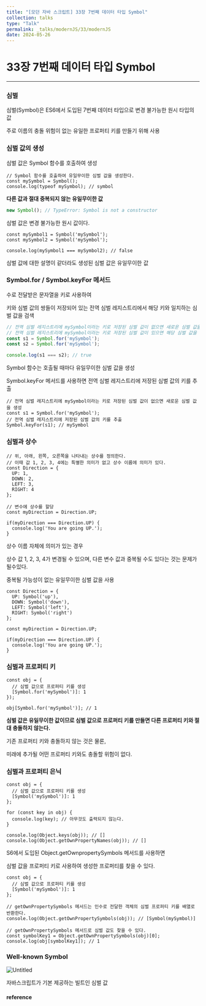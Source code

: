 ```yaml
---
title: "[모던 자바 스크립트] 33장 7번째 데이터 타입 Symbol"
collection: talks
type: "Talk"
permalink: _talks/modernJS/33/modernJS
date: 2024-05-26
---
```


# 33장 7번째 데이터 타입 Symbol

---

### 심벌
심벌(Symbol)은 ES6에서 도입된 7번째 데이터 타입으로 변경 불가능한 원시 타입의 값

주로 이름의 충돌 위험이 없는 유일한 프로퍼티 키를 만들기 위해 사용

### **심벌 값의 생성**

심벌 값은 Symbol 함수를 호출하여 생성

```
// Symbol 함수를 호출하여 유일무이한 심벌 값을 생성한다.
const mySymbol = Symbol();
console.log(typeof mySymbol); // symbol
```

**다른 값과 절대 중복되지 않는 유일무이한 값**

```jsx
new Symbol(); // TypeError: Symbol is not a constructor 
```

심벌 값은 변경 불가능한 원시 값이다.

```
const mySymbol1 = Symbol('mySymbol');
const mySymbol2 = Symbol('mySymbol');

console.log(mySymbol1 === mySymbol2); // false
```

심벌 값에 대한 설명이 같더라도 생성된 심벌 값은 유일무이한 값

### **Symbol.for / Symbol.keyFor 메서드**

수로 전달받은 문자열을 키로 사용하여

키와 심벌 값의 쌍들이 저장되어 있는 전역 심벌 레지스트리에서 해당 키와 일치하는 심벌 값을 검색

```jsx
// 전역 심벌 레지스트리에 mySymbol이라는 키로 저장된 심벌 값이 없으면 새로운 심벌 값을 생성
// 전역 심벌 레지스트리에 mySymbol이라는 키로 저장된 심벌 값이 있으면 해당 심벌 값을 반환
const s1 = Symbol.for('mySymbol');
const s2 = Symbol.for('mySymbol');

console.log(s1 === s2); // true
```

Symbol 함수는 호출될 때마다 유일무이한 심벌 값을 생성

Symbol.keyFor 메서드를 사용하면 전역 심벌 레지스트리에 저장된 심벌 값의 키를 추출

```
// 전역 심벌 레지스트리에 mySymbol이라는 키로 저장된 심벌 값이 없으면 새로운 심벌 값을 생성
const s1 = Symbol.for('mySymbol');
// 전역 심벌 레지스트리에 저장된 심벌 값의 키를 추출
Symbol.keyFor(s1); // mySymbol
```

### **심벌과 상수**

```
// 위, 아래, 왼쪽, 오른쪽을 나타내는 상수를 정의한다.
// 이때 값 1, 2, 3, 4에는 특별한 의미가 없고 상수 이름에 의미가 있다.
const Direction = {
  UP: 1,
  DOWN: 2,
  LEFT: 3,
  RIGHT: 4
};

// 변수에 상수를 할당
const myDirection = Direction.UP;

if(myDirection === Direction.UP) {
  console.log('You are going UP.');
}
```

상수 이름 자체에 의미가 있는 경우

상수 값 1, 2, 3, 4가 변경될 수 있으며, 다른 변수 값과 중복될 수도 있다는 것는 문제가 될수있다.

중복될 가능성이 없는 유일무이한 심벌 값을 사용

```
const Direction = {
  UP: Symbol('up'),
  DOWN: Symbol('down'),
  LEFT: Symbol('left'),
  RIGHT: Symbol('right')
};

const myDirection = Direction.UP;

if(myDirection === Direction.UP) {
  console.log('You are going UP.');
}
```

### **심벌과 프로퍼티 키**

```
const obj = {
  // 심벌 값으로 프로퍼티 키를 생성
  [Symbol.for('mySymbol')]: 1
});

obj[Symbol.for('mySymbol')]; // 1
```

**심벌 값은 유일무이한 값이므로 심벌 값으로 프로퍼티 키를 만들면 다른 프로퍼티 키와 절대 충돌하지 않는다.** 

기존 프로퍼티 키와 충돌하지 않는 것은 물론,

미래에 추가될 어떤 프로퍼티 키와도 충돌할 위험이 없다.

### **심벌과 프로퍼티 은닉**

```
const obj = {
  // 심벌 값으로 프로퍼티 키를 생성
  [Symbol('mySymbol')]: 1
};

for (const key in obj) {
  console.log(key); // 아무것도 출력되지 않는다.
}

console.log(Object.keys(obj)); // []
console.log(Object.getOwnPropertyNames(obj)); // []
```

S6에서 도입된 Object.getOwnpropertySymbols 메서드를 사용하면

심벌 값을 프로퍼티 키로 사용하여 생성한 프로퍼티를 찾을 수 있다.

```
const obj = {
  // 심벌 값으로 프로퍼티 키를 생성
  [Symbol('mySymbol')]: 1
};

// getOwnPropertySymbols 메서드는 인수로 전달한 객체의 심벌 프로퍼티 키를 배열로 반환한다.
console.log(Object.getOwnPropertySymbols(obj)); // [Symbol(mySymbol)]

// getOwnPropertySymbols 메서드로 심벌 값도 찾을 수 있다.
const symbolKey1 = Object.getOwnPropertySymbols(obj)[0];
console.log(obj[symbolKey1]); // 1
```

### **Well-known Symbol**

![Untitled](https://prod-files-secure.s3.us-west-2.amazonaws.com/401d4662-5a4a-48bf-834c-df1db06d2ddb/3e7cc116-ac56-45e1-a990-3dbb76b31aaa/Untitled.png)

자바스크립트가 기본 제공하는 빌트인 심벌 값

#### reference

